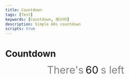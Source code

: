 ```yaml
---
title: Countdown
tags: [Test]
keywords: [Countdown, 倒计时]
description: Simple 60s countdown
scripts: true
---
```


# Countdown

<style>
    .countdown {
        font-size: 2rem;
        line-height: 1em;
        display: flex;
        justify-content: center;
    }
    .countdown>span.description {
        color: gray;
    }
    .countdown>span.countdown-digit {
        display: inline-block;
        height: 1em;
        overflow-y: hidden;
        margin: 0 .2em;
        cursor: pointer;
    }
    .countdown>span.countdown-digit::before {
        position: relative;
        content: "00\a 01\a 02\a 03\a 04\a 05\a 06\a 07\a 08\a 09\a 10\a 11\a 12\a 13\a 14\a 15\a 16\a 17\a 18\a 19\a 20\a 21\a 22\a 23\a 24\a 25\a 26\a 27\a 28\a 29\a 30\a 31\a 32\a 33\a 34\a 35\a 36\a 37\a 38\a 39\a 40\a 41\a 42\a 43\a 44\a 45\a 46\a 47\a 48\a 49\a 50\a 51\a 52\a 53\a 54\a 55\a 56\a 57\a 58\a 59\a 60\a";
        white-space: pre;
        top: calc(var(--value) * -1em);
        text-align: center;
        transition: top 1s cubic-bezier(1, 0, 0, 1);
    }
</style>
<div class="countdown">
    <span class="description">There's</span>
    <span class="countdown-digit" style="--value: 60;" title="Click to restart"></span>
    <span class="description">s left</span>
</div>
